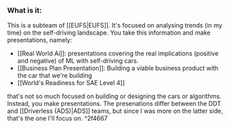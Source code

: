 ### What is it:
This is a subteam of [[EUFS|EUFS]]. It's focused on analysing trends (in my time) on the self-driving landscape. You take this information and make presentations, namely:
- [[Real World Ai]]: presentations covering the real implications (positive and negative) of ML with self-driving cars. 
- [[Business Plan Presentation]]: Building a viable business product with the car that we're building
- [[World's Readiness for SAE Level 4]]


that's not so much focused on building or designing the cars or algorithms. Instead, you make presentations. The presenations differ between the DDT and [[Driverless (ADS)|ADS]] teams, but since I was more on the latter side, that's the one I'll focus on.  ^2f4667

